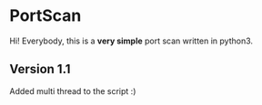 # PortScan

Hi! Everybody, this is a **very simple** port scan written in python3.

## Version 1.1

Added multi thread to the script :)

